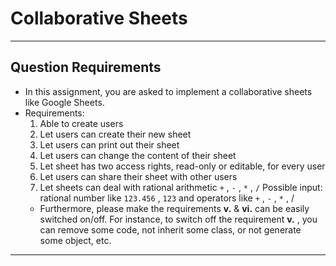 # Collaborative Sheets

---

## Question Requirements

- In this assignment, you are asked to implement a collaborative sheets like Google Sheets.
- Requirements:
    1. Able to create users
    2. Let users can create their new sheet
    3. Let users can print out their sheet
    4. Let users can change the content of their sheet
    5. Let sheet has two access rights, read-only or editable, for every user
    6. Let users can share their sheet with other users
    7. Let sheets can deal with rational arithmetic `+` , `-` , `*` , `/`
       Possible input: rational number like `123.456` , `123` and operators like `+` , `-` , `*` , /
    - Furthermore, please make the requirements **v.** & **vi.** can be easily switched on/off.
      For instance, to switch off the requirement **v.** , you can remove some code, not inherit some class, or not generate some object, etc.

---